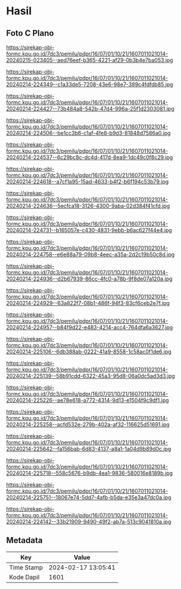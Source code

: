 # Hasil

## Foto C Plano

https://sirekap-obj-formc.kpu.go.id/7dc3/pemilu/pdpr/16/07/01/10/21/1607011021014-20240215-023405--aed76eef-b365-4221-af29-0b3b4e7ba053.jpg

https://sirekap-obj-formc.kpu.go.id/7dc3/pemilu/pdpr/16/07/01/10/21/1607011021014-20240214-224349--c1a33de5-7208-43e6-98e7-389c4fdfdb85.jpg

https://sirekap-obj-formc.kpu.go.id/7dc3/pemilu/pdpr/16/07/01/10/21/1607011021014-20240214-224427--73b484a8-542b-47d4-996a-25f1d2303081.jpg

https://sirekap-obj-formc.kpu.go.id/7dc3/pemilu/pdpr/16/07/01/10/21/1607011021014-20240214-224506--be1cc3b6-c1af-4fe8-b9d3-81848d7586a0.jpg

https://sirekap-obj-formc.kpu.go.id/7dc3/pemilu/pdpr/16/07/01/10/21/1607011021014-20240214-224537--6c29bc8c-dc4d-417d-8ea9-1dc49c0f8c29.jpg

https://sirekap-obj-formc.kpu.go.id/7dc3/pemilu/pdpr/16/07/01/10/21/1607011021014-20240214-224618--a7cf1a95-15ad-4633-b4f2-b6f194c53b79.jpg

https://sirekap-obj-formc.kpu.go.id/7dc3/pemilu/pdpr/16/07/01/10/21/1607011021014-20240214-224636--5ecfca18-3126-4300-9aba-02d384f41cfd.jpg

https://sirekap-obj-formc.kpu.go.id/7dc3/pemilu/pdpr/16/07/01/10/21/1607011021014-20240214-224731--b165057e-c430-4831-9ebb-b6ac627f44e4.jpg

https://sirekap-obj-formc.kpu.go.id/7dc3/pemilu/pdpr/16/07/01/10/21/1607011021014-20240214-224758--e6e88a79-09b8-4eec-a35a-2d2c19b50c8d.jpg

https://sirekap-obj-formc.kpu.go.id/7dc3/pemilu/pdpr/16/07/01/10/21/1607011021014-20240214-224936--d2b67939-86cc-4fc0-a78b-9f8de07a120a.jpg

https://sirekap-obj-formc.kpu.go.id/7dc3/pemilu/pdpr/16/07/01/10/21/1607011021014-20240214-224929--63a822f7-08b1-486f-94f3-83cf6ceb2e7f.jpg

https://sirekap-obj-formc.kpu.go.id/7dc3/pemilu/pdpr/16/07/01/10/21/1607011021014-20240214-224957--b84f9d22-e483-4214-acc4-764dfa6a3627.jpg

https://sirekap-obj-formc.kpu.go.id/7dc3/pemilu/pdpr/16/07/01/10/21/1607011021014-20240214-225106--6db388ab-0222-41a9-8558-1c58ac0f1de6.jpg

https://sirekap-obj-formc.kpu.go.id/7dc3/pemilu/pdpr/16/07/01/10/21/1607011021014-20240214-225139--58b91cdd-6322-45a3-95d8-06a0dc5ad3d3.jpg

https://sirekap-obj-formc.kpu.go.id/7dc3/pemilu/pdpr/16/07/01/10/21/1607011021014-20240214-225226--ae78e618-a772-4314-9d13-e1504f9c9df1.jpg

https://sirekap-obj-formc.kpu.go.id/7dc3/pemilu/pdpr/16/07/01/10/21/1607011021014-20240214-225258--acfd532e-279b-402a-af32-116625d51691.jpg

https://sirekap-obj-formc.kpu.go.id/7dc3/pemilu/pdpr/16/07/01/10/21/1607011021014-20240214-225642--fa156bab-6d83-4137-a8a1-1a04d9b89d0c.jpg

https://sirekap-obj-formc.kpu.go.id/7dc3/pemilu/pdpr/16/07/01/10/21/1607011021014-20240214-225718--558c5676-b9db-4ea1-9836-580016e8189b.jpg

https://sirekap-obj-formc.kpu.go.id/7dc3/pemilu/pdpr/16/07/01/10/21/1607011021014-20240214-225751--18067e74-5dd7-4afb-b5da-e35e3a47dc0a.jpg

https://sirekap-obj-formc.kpu.go.id/7dc3/pemilu/pdpr/16/07/01/10/21/1607011021014-20240214-224142--33b21909-9490-49f2-ab7a-513c9041810a.jpg


## Metadata

| Key        | Value               |
| ---------- | ------------------- |
| Time Stamp | 2024-02-17 13:05:41 |
| Kode Dapil | 1601                |



